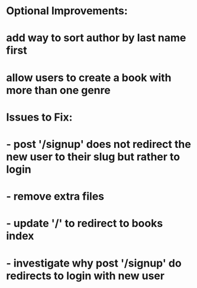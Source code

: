 # Optional Improvements:
# add way to sort author by last name first
# allow users to create a book with more than one genre

# Issues to Fix:
# - post '/signup' does not redirect the new user to their slug but rather to login
# - remove extra files
# - update '/' to redirect to books index
# - investigate why post '/signup' do redirects to login with new user